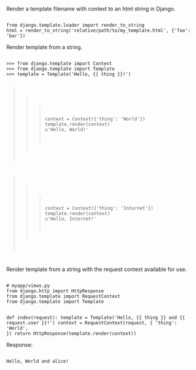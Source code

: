 <p>Render a template filename with context to an html string in Django.</p>

<code name="python">
from django.template.loader import render_to_string
html = render_to_string('relative/path/to/my_template.html', {'foo': 'bar'})
</code>

<p>Render template from a string.</p>

<code name="python">
>>> from django.template import Context
>>> from django.template import Template
>>> template = Template('Hello, {{ thing }}!')

>>> context = Context({'thing': 'World'})
>>> template.render(context)
u'Hello, World!'

>>> context = Context({'thing': 'Internet'})
>>> template.render(context)
u'Hello, Internet!'
</code>

<p>Render template from a string with the request context available for use.</p>

<code name="python">
# myapp/views.py
from django.http import HttpResponse
from django.template import RequestContext
from django.template import Template


def index(request):
    template = Template('Hello, {{ thing }} and {{ request.user }}!')
    context = RequestContext(request, {
        'thing': 'World',
    })
    return HttpResponse(template.render(context))
</code>

<p>Response:</p>

<code>
Hello, World and alice!
</code>